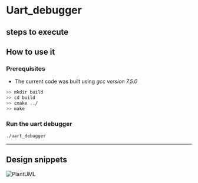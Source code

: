 # Uart_debugger
## steps to execute

<!-- TODO: An introduction about the project and its use-cases shall be written here. -->
## How to use it
### Prerequisites
- The current code was built using *gcc version 7.5.0*

```bash
>> mkdir build
>> cd build
>> cmake ../
>> make
```

### Run the uart debugger 

```bash
./uart_debugger
```

----------------------------

## Design snippets
<!-- TODO: In case of any modifications in the design.puml -> the steps on the following link shall be followed -->
<!-- https://stackoverflow.com/questions/32203610/how-to-integrate-uml-diagrams-into-gitlab-or-github -->

![PlantUML](http://www.plantuml.com/plantuml/svg/TL91J_Cm3BtdL-GxRTEdxeoggTeE824n8O4G1uGcDtMxGj9KYIk6WFzEWXUH7jWbU_Qp_VpShITmD1aj_j4H3Ke3pek5lArVK94NIeFtyY5mzZ10Xqv-22dnX0hrmN2eb9Ud0C-4a6vxZR_9gu3skvJxhsrdqFi0_N8L0vwimq3MxxwFeQ_pq1lRfNbAM_LQodjo_T35caVN4sRSA73Nm4ZdWjQ1mJ0wFW7MC3KEA4Ik1uhzh1cjexnZ4b1FROjkoS-gv4vf3k-I6S6qMDyXDK30Axr5UGnJAMkHcuqdDocgAbxi20uKHPlYtzYn9_zqyLpAsbeTSETWFFOAz85d9SsfxynxFauCn1Faw_sm3dR4WHKoPXkpWDBMiwzY8UzG0_Lsy2A__rglgtGR_fLXgybZLSrvBl1ol_xW5LFnMSqEA79WGvwzcuKBL-JD1GlYPlFFSOj3Cndz3G00)


